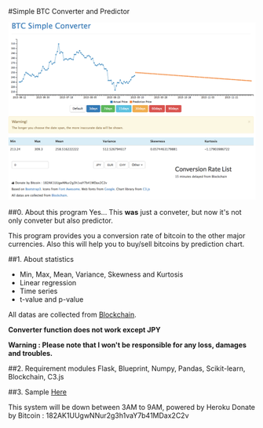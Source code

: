 #Simple BTC Converter and Predictor

![](./images/btconv.tiff)

##0. About this program
Yes... This **was** just a conveter, but now it's not only conveter but also predictor.

This program provides you a conversion rate of bitcoin to the other major currencies. Also this will help you to buy/sell bitcoins by prediction chart.

##1. About statistics
- Min, Max, Mean, Variance, Skewness and Kurtosis
- Linear regression
- Time series
- t-value and p-value

All datas are collected from [Blockchain](https://blockchain.info).

**Converter function does not work except JPY**

**Warning : Please note that I won't be responsible for any loss, damages and troubles.**

##2. Requirement modules
Flask, Blueprint, Numpy, Pandas, Scikit-learn, Blockchain, C3.js

##3. Sample
[Here](https://btcconverter.herokuapp.com)

This system will be down between 3AM to 9AM, powered by Heroku
Donate by Bitcoin : 182AK1UUgwNNur2g3h1vaY7b41MDax2C2v
